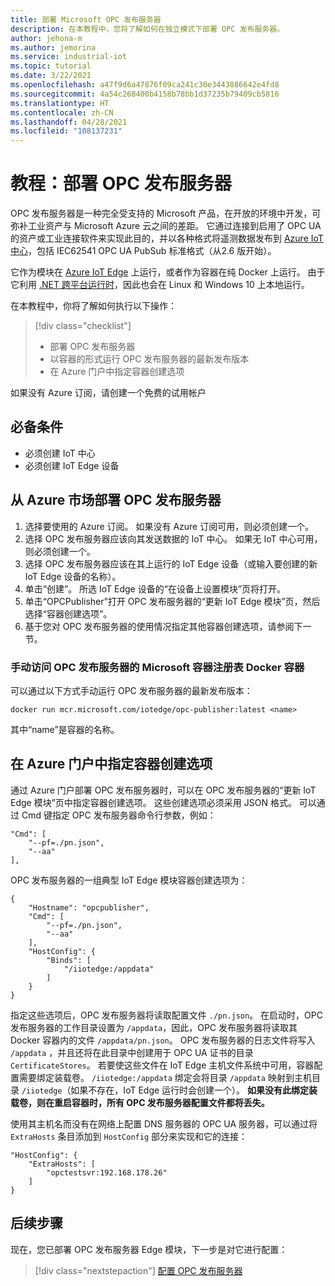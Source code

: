 ```yaml
---
title: 部署 Microsoft OPC 发布服务器
description: 在本教程中，您将了解如何在独立模式下部署 OPC 发布服务器。
author: jehona-m
ms.author: jemorina
ms.service: industrial-iot
ms.topic: tutorial
ms.date: 3/22/2021
ms.openlocfilehash: a47f9d6a47876f09ca241c30e3443886642e4fd8
ms.sourcegitcommit: 4a54c268400b4158b78bb1d37235b79409cb5816
ms.translationtype: HT
ms.contentlocale: zh-CN
ms.lasthandoff: 04/28/2021
ms.locfileid: "108137231"
---
```

# <a name="tutorial-deploy-the-opc-publisher"></a>教程：部署 OPC 发布服务器

OPC 发布服务器是一种完全受支持的 Microsoft 产品，在开放的环境中开发，可弥补工业资产与 Microsoft Azure 云之间的差距。 它通过连接到启用了 OPC UA 的资产或工业连接软件来实现此目的，并以各种格式将遥测数据发布到 [Azure IoT 中心](https://azure.microsoft.com/services/iot-hub/)，包括 IEC62541 OPC UA PubSub 标准格式（从2.6 版开始）。

它作为模块在 [Azure IoT Edge](https://azure.microsoft.com/services/iot-edge/) 上运行，或者作为容器在纯 Docker 上运行。 由于它利用 [.NET 跨平台运行时](/dotnet/core/introduction)，因此也会在 Linux 和 Windows 10 上本地运行。

在本教程中，你将了解如何执行以下操作：

> [!div class="checklist"]
> * 部署 OPC 发布服务器
> * 以容器的形式运行 OPC 发布服务器的最新发布版本
> * 在 Azure 门户中指定容器创建选项

如果没有 Azure 订阅，请创建一个免费的试用帐户

## <a name="prerequisites"></a>必备条件

- 必须创建 IoT 中心
- 必须创建 IoT Edge 设备

## <a name="deploy-the-opc-publisher-from-the-azure-marketplace"></a>从 Azure 市场部署 OPC 发布服务器

1. 选择要使用的 Azure 订阅。 如果没有 Azure 订阅可用，则必须创建一个。
2. 选择 OPC 发布服务器应该向其发送数据的 IoT 中心。 如果无 IoT 中心可用，则必须创建一个。
3. 选择 OPC 发布服务器应该在其上运行的 IoT Edge 设备（或输入要创建的新 IoT Edge 设备的名称）。
4. 单击“创建”。 所选 IoT Edge 设备的“在设备上设置模块”页将打开。
5. 单击“OPCPublisher”打开 OPC 发布服务器的“更新 IoT Edge 模块”页，然后选择“容器创建选项”。
6. 基于您对 OPC 发布服务器的使用情况指定其他容器创建选项，请参阅下一节。


### <a name="accessing-the-microsoft-container-registry-docker-containers-for-opc-publisher-manually"></a>手动访问 OPC 发布服务器的 Microsoft 容器注册表 Docker 容器

可以通过以下方式手动运行 OPC 发布服务器的最新发布版本：

```
docker run mcr.microsoft.com/iotedge/opc-publisher:latest <name>
```

其中“name”是容器的名称。

## <a name="specifying-container-create-options-in-the-azure-portal"></a>在 Azure 门户中指定容器创建选项
通过 Azure 门户部署 OPC 发布服务器时，可以在 OPC 发布服务器的“更新 IoT Edge 模块”页中指定容器创建选项。 这些创建选项必须采用 JSON 格式。 可以通过 Cmd 键指定 OPC 发布服务器命令行参数，例如：
```
"Cmd": [
    "--pf=./pn.json",
    "--aa"
],
```

OPC 发布服务器的一组典型 IoT Edge 模块容器创建选项为：
```
{
    "Hostname": "opcpublisher",
    "Cmd": [
        "--pf=./pn.json",
        "--aa"
    ],
    "HostConfig": {
        "Binds": [
            "/iiotedge:/appdata"
        ]
    }
}
```

指定这些选项后，OPC 发布服务器将读取配置文件 `./pn.json`。 在启动时，OPC 发布服务器的工作目录设置为 `/appdata`，因此，OPC 发布服务器将读取其 Docker 容器内的文件 `/appdata/pn.json`。 OPC 发布服务器的日志文件将写入 `/appdata` ，并且还将在此目录中创建用于 OPC UA 证书的目录 `CertificateStores`。 若要使这些文件在 IoT Edge 主机文件系统中可用，容器配置需要绑定装载卷。 `/iiotedge:/appdata` 绑定会将目录 `/appdata` 映射到主机目录 `/iiotedge`（如果不存在，IoT Edge 运行时会创建一个）。
**如果没有此绑定装载卷，则在重启容器时，所有 OPC 发布服务器配置文件都将丢失。**

使用其主机名而没有在网络上配置 DNS 服务器的 OPC UA 服务器，可以通过将 `ExtraHosts` 条目添加到 `HostConfig` 部分来实现和它的连接：

```
"HostConfig": {
    "ExtraHosts": [
        "opctestsvr:192.168.178.26"
    ]
}
```

## <a name="next-steps"></a>后续步骤 
现在，您已部署 OPC 发布服务器 Edge 模块，下一步是对它进行配置：

> [!div class="nextstepaction"]
> [配置 OPC 发布服务器](tutorial-publisher-configure-opc-publisher.md)